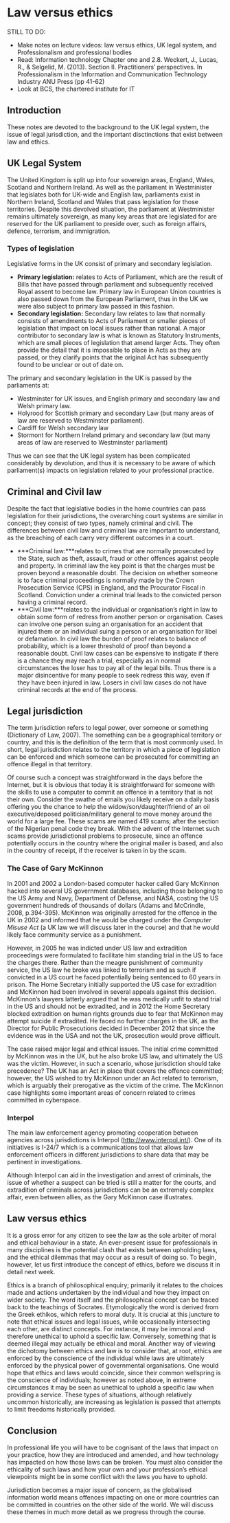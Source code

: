 # Law versus ethics

STILL TO DO:
* Make notes on lecture videos: law versus ethics, UK legal system, and Professionalism and professional bodies
* Read: Information technology Chapter one and 2.8. Weckert, J., Lucas, R., & Selgelid, M. (2013). Section II. Practitionersʹ perspectives. In Professionalism in the Information and Communication Technology Industry ANU Press (pp 41-62)
* Look at BCS, the chartered institute for IT


## Introduction

These notes are devoted to the background to the UK legal system, the issue of legal jurisdiction, and the important disctinctions that exist between law and ethics.

## UK Legal System

The United Kingdom is split up into four sovereign areas, England, Wales, Scotland and Northern Ireland. As well as the parliament in Westminister that legislates both for UK-wide and English law, parliaments exist in Northern Ireland, Scotland and Wales that pass legislation for those territories. Despite this devolved situation, the parliament at Westminister remains ultimately sovereign, as many key areas that are legislated for are reserved for the UK parliament to preside over, such as foreign affairs, defence, terrorism, and immigration.

### Types of legislation

Legislative forms in the UK consist of primary and secondary legislation.

* **Primary legislation:** relates to Acts of Parliament, which are the result of Bills that have passed through parliament and subsequently received Royal assent to become law. Primary law in European Union countries is also passed down from the European Parliament, thus in the UK we were also subject to primary law passed in this fashion.
* **Secondary legislation:** Secondary law relates to law that normally consists of amendments to Acts of Parliament or smaller pieces of legislation that impact on local issues rather than national. A major contributor to secondary law is what is known as Statutory Instruments, which are small pieces of legislation that amend larger Acts. They often provide the detail that it is impossible to place in Acts as they are passed, or they clarify points that the original Act has subsequently found to be unclear or out of date on.

The primary and secondary legislation in the UK is passed by the parliaments at:
* Westminster for UK issues, and English primary and secondary law and Welsh primary law.
* Holyrood for Scottish primary and secondary Law (but many areas of law are reserved to Westminster parliament).
* Cardiff for Welsh secondary law
* Stormont for Northern Ireland primary and secondary law (but many areas of law are reserved to Westminster parliament)

Thus we can see that the UK legal system has been complicated considerably by devolution, and thus it is necessary to be aware of which parliament(s) impacts on legislation related to your professional practice.

## Criminal and Civil law

Despite the fact that legislative bodies in the home countries can pass legislation for their jurisdictions, the overarching court systems are similar in concept; they consist of two types, namely criminal and civil. The differences between civil law and criminal law are important to understand, as the breaching of each carry very different outcomes in a court.

* ***Criminal law:***relates to crimes that are normally prosecuted by the State, such as theft, assault, fraud or other offences against people and property. In criminal law the key point is that the charges must be proven beyond a reasonable doubt. The decision on whether someone is to face criminal proceedings is normally made by the Crown Prosecution Service (CPS) in England, and the Procurator Fiscal in Scotland. Conviction under a criminal trial leads to the convicted person having a criminal record.
* ***Civil law:***relates to the individual or organisation’s right in law to obtain some form of redress from another person or organisation. Cases can involve one person suing an organisation for an accident that injured them or an individual suing a person or an organisation for libel or defamation. In civil law the burden of proof relates to balance of probability, which is a lower threshold of proof than beyond a reasonable doubt. Civil law cases can be expensive to instigate if there is a chance they may reach a trial, especially as in normal circumstances the loser has to pay all of the legal bills. Thus there is a major disincentive for many people to seek redress this way, even if they have been injured in law. Losers in civil law cases do not have criminal records at the end of the process.

## Legal jurisdiction

The term jurisdiction refers to legal power, over someone or something (Dictionary of Law, 2007). The something can be a geographical territory or country, and this is the definition of the term that is most commonly used. In short, legal jurisdiction relates to the territory in which a piece of legislation can be enforced and which someone can be prosecuted for committing an offence illegal in that territory.

Of course such a concept was straightforward in the days before the Internet, but it is obvious that today it is straightforward for someone with the skills to use a computer to commit an offence in a territory that is not their own. Consider the swathe of emails you likely receive on a daily basis offering you the chance to help the widow/son/daughter/friend of an oil executive/deposed politician/military general to move money around the world for a large fee. These scams are named 419 scams; after the section of the Nigerian penal code they break. With the advent of the Internet such scams provide jurisdictional problems to prosecute, since an offence potentially occurs in the country where the original mailer is based, and also in the country of receipt, if the receiver is taken in by the scam.

### The Case of Gary McKinnon

In 2001 and 2002 a London-based computer hacker called Gary McKinnon hacked into several US government databases, including those belonging to the US Army and Navy, Department of Defense, and NASA, costing the US government hundreds of thousands of dollars (Adams and McCrindle, 2008, p.394-395). McKinnon was originally arrested for the offence in the UK in 2002 and informed that he would be charged under the *Computer Misuse Act* (a UK law we will discuss later in the course) and that he would likely face community service as a punishment.

However, in 2005 he was indicted under US law and extradition proceedings were formulated to facilitate him standing trial in the US to face the charges there. Rather than the meagre punishment of community service, the US law he broke was linked to terrorism and as such if convicted in a US court he faced potentially being sentenced to 60 years in prison. The Home Secretary initially supported the US case for extradition and McKinnon had been involved in several appeals against this decision. McKinnon’s lawyers latterly argued that he was medically unfit to stand trial in the US and should not be extradited, and in 2012 the Home Secretary blocked extradition on human rights grounds due to fear that McKinnon may attempt suicide if extradited. He faced no further charges in the UK, as the Director for Public Prosecutions decided in December 2012 that since the evidence was in the USA and not the UK, prosecution would prove difficult.

The case raised major legal and ethical issues. The initial crime committed by McKinnon was in the UK, but he also broke US law, and ultimately the US was the victim. However, in such a scenario, whose jurisdiction should take precedence? The UK has an Act in place that covers the offence committed; however, the US wished to try McKinnon under an Act related to terrorism, which is arguably their prerogative as the victim of the crime. The McKinnon case highlights some important areas of concern related to crimes committed in cyberspace.

### Interpol

The main law enforcement agency promoting cooperation between agencies across jurisdictions is Interpol (http://www.interpol.int/). One of its initiatives is I-24/7 which is a communications tool that allows law enforcement officers in different jurisdictions to share data that may be pertinent in investigations.

Although Interpol can aid in the investigation and arrest of criminals, the issue of whether a suspect can be tried is still a matter for the courts, and extradition of criminals across jurisdictions can be an extremely complex affair, even between allies, as the Gary McKinnon case illustrates.

## Law versus ethics

It is a gross error for any citizen to see the law as the sole arbiter of moral and ethical behaviour in a state. An ever-present issue for professionals in many disciplines is the potential clash that exists between upholding laws, and the ethical dilemmas that may occur as a result of doing so. To begin, however, let us first introduce the concept of ethics, before we discuss it in detail next
week.

Ethics is a branch of philosophical enquiry; primarily it relates to the choices made and actions undertaken by the individual and how they impact on wider society. The word itself and the philosophical concept can be traced back to the teachings of Socrates. Etymologically the word is derived from the Greek ethikos, which refers to moral duty. It is crucial at this juncture to note that ethical issues and legal issues, while occasionally intersecting each other, are distinct concepts. For instance, it may be immoral and therefore unethical to uphold a specific law. Conversely, something that is deemed illegal may actually be ethical and moral. Another way of viewing the dichotomy between ethics and law is to consider that, at root, ethics are enforced by the conscience of the individual while laws are ultimately enforced by the physical power of governmental organisations. One would hope that ethics and laws would coincide, since their common wellspring is the conscience of individuals; however as noted above, in extreme circumstances it may be seen as unethical to uphold a specific law when providing a service. These types of situations, although relatively uncommon historically, are increasing as legislation is passed that attempts to limit freedoms historically provided.

## Conclusion

In professional life you will have to be cognisant of the laws that impact on your practice, how they are introduced and amended, and how technology has impacted on how those laws can be broken. You must also consider the ethicality of such laws and how your own and your profession’s ethical viewpoints might be in some conflict with the laws you have to uphold.

Jurisdiction becomes a major issue of concern, as the globalised information world means offences impacting on one or more countries can be committed in countries on the other side of the world. We will discuss these themes in much more detail as we progress through the course.